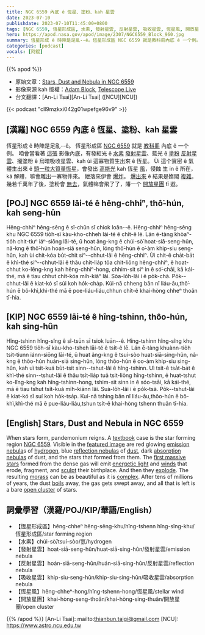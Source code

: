 ```yaml
---
title: NGC 6559 內底 ê 恆星、塗粉、kah 星雲
date: 2023-07-10
publishdate: 2023-07-10T11:45:00+0800
tags: [NGC 6559, 恆星形成區, 水素, 發射星雲, 反射星雲, 吸收星雲, 恆星風, 開放星團]
hero: https://apod.nasa.gov/apod/image/2307/NGC6559_Block_960.jpg
summary: 恆星形成 ê 時陣是足亂--ê。恆星形成區 NGC 6559 就是教科冊內底 ê 一个例。
categories: [podcast]
vocals: [阿錕]
---
```


{{% apod %}}

- 原始文章：[Stars, Dust and Nebula in NGC 6559](https://apod.nasa.gov/apod/ap230710.html)
- 影像來源 kah 版權：[Adam Block](https://www.adamblockphotos.com/about.html), [Telescope Live](https://telescope.live/)
- 台文翻譯：[An-Li Tsai][An-Li Tsai] ([NCU][NCU])

{{< podcast "cll9mzkxi042g01wpefge96v9" >}}

## [漢羅] NGC 6559 內底 ê 恆星、塗粉、kah 星雲
恆星形成 ê 時陣是足亂--ê。
恆星形成區 [NGC 6559][NGC 6559] 就是 [教科冊][textbook] 內底 ê 一个例。
咱會當看著 [這張][featured image] 影像內底，有發紅光 ê [水素][hydrogen] [發射星雲][emission nebula]、藍光 ê [塗粉][dust] [反射星雲][reflection nebulas]、攏塗粉 ê 烏暗吸收星雲、kah ùi 這寡物質生出來 ê 恆星。
Ùi 這个實密 ê 氣體生出來 ê [頭一粒大質量恆星][first massive stars]，會發出 [高能光][energetic light] kah 恆星 [風][winds]，侵蝕 生 in ê 所在，kā 解體，嘛會雕出一寡物件來。
紲落來伊會 [爆炸][explode]。
[爆出來][morass] ê 結果是媠閣 [複雜][complex]。
幾若千萬年了後，塗粉會 [無去][boils]，氣體嘛會飛了了，賰一个 [開放星團][open cluster] tī 遐。

## [POJ] NGC 6559 lāi-té ê hêng-chhiⁿ, thô͘-hún, kah seng-hûn
Hêng-chhiⁿ hêng-sêng ê sî-chūn sī chiok loān--ê.
Hêng-chhiⁿ hêng-sêng khu NGC 6559 tio̍h-sī kàu-kho-chheh lāi-té ê chi̍t-ê lē.
Lán ē-tàng khòaⁿ-tio̍h chit-tiuⁿ iáⁿ-siōng lāi-té, ū hoat âng-kng ê chúi-sò͘ hoat-siā-seng-hûn, nâ-kng ê thô͘-hún hoán-siā seng-hûn, lóng thô͘-hún ê o͘-àm khip-siu seng-hûn, kah ùi chit-kóa bu̍t-chit siⁿ--chhut-lâi ê hêng-chhiⁿ.
Ùi chit-ê cha̍t-ba̍t ê khì-thé siⁿ--chhut-lâi ê thâu chi̍t-lia̍p tōa chit-liōng hêng-chhiⁿ, ē hoat-chhut ko-lêng-kng kah hêng-chhiⁿ-hong, chhim-sit siⁿ in ê só͘-chāi, kā kái-thé, mā ē tiau chhut chi̍t-kóa mi̍h-kiāⁿ lâi.
Sòa-lo̍h-lâi i ē po̍k-chà.
Po̍k--chhut-lâi ê kiat-kó sī súi koh ho̍k-cha̍p.
Kúi-nā chheng bān nî liáu-āu,thô͘-hún ē bô-khì,khì-thé mā ē poe-liáu-liáu,chhun chi̍t-ê khai-hòng chheⁿ thoân tī-hia.

## [KIP] NGC 6559 lāi-té ê hîng-tshinn, thôo-hún, kah sing-hûn
Hîng-tshinn hîng-sîng ê sî-tsūn sī tsiok luān--ê.
Hîng-tshinn hîng-sîng khu NGC 6559 tio̍h-sī kàu-kho-tsheh lāi-té ê tsi̍t-ê lē.
Lán ē-tàng khuànn-tio̍h tsit-tiunn iánn-siōng lāi-té, ū huat âng-kng ê tsuí-sòo huat-siā-sing-hûn, nâ-kng ê thôo-hún huán-siā sing-hûn, lóng thôo-hún ê oo-àm khip-siu sing-hûn, kah uì tsit-kuá bu̍t-tsit sinn--tshut-lâi ê hîng-tshinn.
Uì tsit-ê tsa̍t-ba̍t ê khì-thé sinn--tshut-lâi ê thâu tsi̍t-lia̍p tuā tsit-liōng hîng-tshinn, ē huat-tshut ko-lîng-kng kah hîng-tshinn-hong, tshim-sit sinn in ê sóo-tsāi, kā kái-thé, mā ē tiau tshut tsi̍t-kuá mi̍h-kiānn lâi.
Suà-lo̍h-lâi i ē po̍k-tsà.
Po̍k--tshut-lâi ê kiat-kó sī suí koh ho̍k-tsa̍p.
Kuí-nā tshing bān nî liáu-āu,thôo-hún ē bô-khì,khì-thé mā ē pue-liáu-liáu,tshun tsi̍t-ê khai-hòng tshenn thuân tī-hia.

## [English] Stars, Dust and Nebula in NGC 6559
When stars form, pandemonium reigns.
A [textbook][textbook] case is the star forming region [NGC 6559][NGC 6559].
Visible in the [featured image][featured image] are red glowing [emission nebula][emission nebula]s of [hydrogen][hydrogen], blue [reflection nebulas][reflection nebulas] of [dust][dust], dark [absorption nebulas][absorption nebulas] of dust, and the stars that formed from them.
The [first massive stars][first massive stars] formed from the dense gas will emit [energetic light][energetic light] and [winds][winds] that erode, fragment, and [sculpt][sculpt] their birthplace.
And then they [explode][explode].
The resulting [morass][morass] can be as beautiful as it is [complex][complex].
After tens of millions of years, the dust [boils][boils] away, the gas gets swept away, and all that is left is a bare [open cluster][open cluster] of stars.

## 詞彙學習（漢羅/POJ/KIP/華語/English）
- 【恆星形成區】hêng-chheⁿ hêng-sêng-khu/hîng-tshenn hîng-sîng-khu/恆星形成區/star forming region
- 【水素】chúi-sò͘/tsuí-sòo/氫/hydrogen
- 【發射星雲】hoat-siā-seng-hûn/huat-siā-sing-hûn/發射星雲/emission nebula
- 【反射星雲】hoán-siā-seng-hûn/huán-siā-sing-hûn/反射星雲/reflection nebula
- 【吸收星雲】khip-siu-seng-hûn/khip-siu-sing-hûn/吸收星雲/absorption nebula
- 【恆星風】hêng-chheⁿ-hong/hîng-tshenn-hong/恆星風/stellar wind
- 【開放星團】khai-hòng-seng-thoân/khai-hòng-sing-thuân/開放星團/open cluster

{{% /apod %}}
[An-Li Tsai]: mailto:thianbun.taigi@gmail.com
[NCU]: https://www.astro.ncu.edu.tw

[copyright]: https://apod.nasa.gov/apod/fap/lib/about_apod.html#srapply
[License]: https://creativecommons.org/licenses/by/2.0/

[textbook]:https://openstax.org/books/astronomy-2e/pages/21-1-star-formation
[NGC 6559]:https://en.wikipedia.org/wiki/NGC_6559
[featured image]:https://www.adamblockphotos.com/ngc-6559.html
[emission nebula]:https://en.wikipedia.org/wiki/Emission_nebula
[hydrogen]:https://www.nasa.gov/topics/technology/hydrogen/index.html
[reflection nebulas]:https://en.wikipedia.org/wiki/Reflection_nebula
[dust]:https://apod.nasa.gov/apod/ap030706.html
[absorption nebulas]:https://astronomy.swin.edu.au/cosmos/D/Dark+Nebula
[first massive stars]:https://apod.nasa.gov/apod/ap030610.html
[energetic light]:https://science.nasa.gov/ems/10_ultravioletwaves
[winds]:https://esahubble.org/wordbank/stellar-wind/
[sculpt]:https://apod.nasa.gov/apod/ap070606.html
[explode]:http://heasarc.gsfc.nasa.gov/docs/snr.html
[morass]:https://sounddogconnection.com/wp-content/uploads/2018/07/Toilet-Paper-660x371.jpg
[complex]:https://apod.nasa.gov/apod/ap200706.html
[boils]:https://youtu.be/1uUFI0w5Tj0
[open cluster]:https://en.wikipedia.org/wiki/Open_cluster

